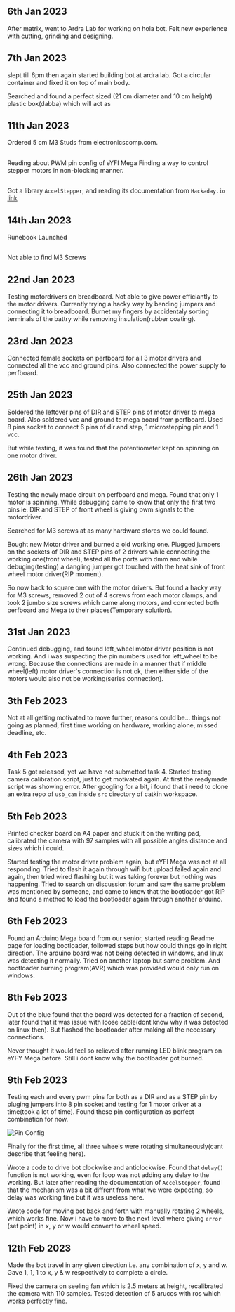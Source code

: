 ## 6th Jan 2023
After matrix, went to Ardra Lab for working on hola bot. Felt new experience
with cutting, grinding and designing.

## 7th Jan 2023
slept till 6pm then again started building bot at ardra lab. Got a circular
container and fixed it on top of main body.

Searched and found a perfect sized (21 cm diameter and 10 cm height) plastic
box(dabba) which will act as 

## 11th Jan 2023
Ordered 5 cm M3 Studs from electronicscomp.com.

## 
Reading about PWM pin config of eYFI Mega 
Finding a way to control stepper motors in non-blocking manner.

##
Got a library `AccelStepper`, and reading its documentation from `Hackaday.io`
[link](https://hackaday.io/project/183279-accelstepper-the-missing-manual/details)

## 14th Jan 2023
Runebook Launched

## 
Not able to find M3 Screws

## 

## 22nd Jan 2023
Testing motordrivers on breadboard. Not able to give power efficiantly to the
motor drivers. Currently trying a hacky way by bending jumpers and connecting
it to breadboard. Burnet my fingers by accidentaly sorting terminals of the
battry while removing insulation(rubber coating).

## 23rd Jan 2023
Connected female sockets on perfboard for all 3 motor drivers and connected all
the vcc and ground pins. Also connected the power supply to perfboard. 

## 25th Jan 2023
Soldered the leftover pins of DIR and STEP pins of motor driver to mega board.
Also soldered vcc and ground to mega board from perfboard. Used 8 pins socket
to connect 6 pins of dir and step, 1 microstepping pin and 1 vcc.

But while testing, it was found that the potentiometer kept on spinning on one
motor driver.

## 26th Jan 2023
Testing the newly made circuit on perfboard and mega. Found that only 1 motor
is spinning. While debugging came to know that only the first two pins ie. DIR
and STEP of front wheel is giving pwm signals to the motordriver.

Searched for M3 screws at as many hardware stores we could found. 

Bought new Motor driver and burned a old working one. Plugged jumpers on the
sockets of DIR and STEP pins of 2 drivers while connecting the working
one(front wheel), tested all the ports with dmm and while debuging(testing) a
dangling jumper got touched with the heat sink of front wheel motor driver(RIP
moment).

So now back to square one with the motor drivers. But found a hacky way for M3
screws, removed 2 out of 4 screws from each motor clamps, and took 2 jumbo size
screws which came along motors, and connected both perfboard and Mega to their
places(Temporary solution).

## 31st Jan 2023
Continued debugging, and found left_wheel motor driver position is not working.
And i was suspecting the pin numbers used for left_wheel to be wrong. Because
the connections are made in a manner that if middle wheel(left) motor driver's
connection is not ok, then either side of the motors would also not be
working(series connection). 

## 3th Feb 2023
Not at all getting motivated to move further, reasons could be... things not
going as planned, first time working on hardware, working alone, missed
deadline, etc.

## 4th Feb 2023
Task 5 got released, yet we have not submetted task 4. Started testing camera
calibration script, just to get motivated again. At first the readymade script
was showing error. After googling for a bit, i found that i need to clone an
extra repo of `usb_cam` inside `src` directory of catkin workspace.

## 5th Feb 2023
Printed checker board on A4 paper and stuck it on the writing pad, calibrated
the camera with 97 samples with all possible angles distance and sizes which i
could.

Started testing the motor driver problem again, but eYFI Mega was not at all
responding. Tried to flash it again through wifi but upload failed again and
again, then tried wired flashing but it was taking forever but nothing was
happening. Tried to search on discussion forum and saw the same problem was
mentioned by someone, and came to know that the bootloader got RIP and found a
method to load the bootloader again through another arduino.

## 6th Feb 2023
Found an Arduino Mega board from our senior, started reading Readme page for
loading bootloader, followed steps but how could things go in right direction.
The arduino board was not being detected in windows, and linux was detecting it
normally. Tried on another laptop but same problem. And bootloader burning
program(AVR) which was provided would only run on windows.

## 8th Feb 2023
Out of the blue found that the board was detected for a fraction of second,
later found that it was issue with loose cable(dont know why it was detected on
linux then). But flashed the bootloader after making all the necessary
connections. 

Never thought it would feel so relieved after running LED blink program on eYFY
Mega before. Still i dont know why the bootloader got burned.

## 9th Feb 2023
Testing each and every pwm pins for both as a DIR and as a STEP pin by pluging
jumpers into 8 pin socket and testing for 1 motor driver at a time(took a lot
of time). Found these pin configuration as perfect combination for now.

![Pin Config](./docs/diary/pin_config.png)

Finally for the first time, all three wheels were rotating simultaneously(cant
describe that feeling here).

Wrote a code to drive bot clockwise and anticlockwise. Found that `delay()`
function is not working, even for loop was not adding any delay to the working.
But later after reading the documentation of `AccelStepper`, found that the
mechanism was a bit diffrent from what we were expecting, so delay was working
fine but it was useless here. 

Wrote code for moving bot back and forth with manually rotating 2 wheels, which
works fine. Now i have to move to the next level where giving `error` (set
point) in x, y or w would convert to wheel speed.

## 12th Feb 2023
Made the bot travel in any given direction i.e. any combination of x, y and w.
Gave 1, 1, 1 to x, y & w respectively to complete a circle. 

Fixed the camera on seeling fan which is 2.5 meters at height, 
recalibrated the camera with 110 samples. Tested detection of 5 arucos with ros which works perfectly fine.
